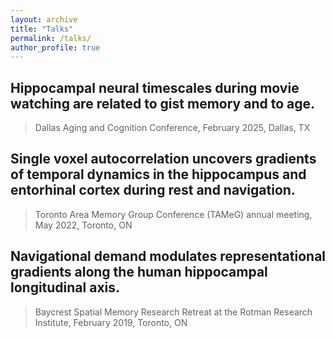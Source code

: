 ```yaml
---
layout: archive
title: "Talks"
permalink: /talks/
author_profile: true
---
```


## Hippocampal neural timescales during movie watching are related to gist memory and to age. 
> Dallas Aging and Cognition Conference, February 2025, Dallas, TX

## Single voxel autocorrelation uncovers gradients of temporal dynamics in the hippocampus and entorhinal cortex during rest and navigation. 
> Toronto Area Memory Group Conference (TAMeG) annual meeting, May 2022, Toronto, ON

## Navigational demand modulates representational gradients along the human hippocampal longitudinal axis. 
> Baycrest Spatial Memory Research Retreat at the Rotman Research Institute, February 2019, Toronto, ON


